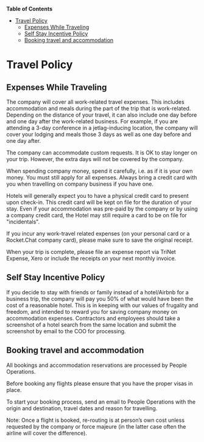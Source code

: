 <!-- START doctoc generated TOC please keep comment here to allow auto update -->
<!-- DON'T EDIT THIS SECTION, INSTEAD RE-RUN doctoc TO UPDATE -->
**Table of Contents**

- [Travel Policy](#travel-policy)
  - [Expenses While Traveling](#expenses-while-traveling)
  - [Self Stay Incentive Policy](#self-stay-incentive-policy)
  - [Booking travel and accommodation](#booking-travel-and-accommodation)

<!-- END doctoc generated TOC please keep comment here to allow auto update -->

# Travel Policy

## Expenses While Traveling

The company will cover all work-related travel expenses. This includes accommodation and meals during the part of the trip that is work-related. Depending on the distance of your travel, it can also include one day before and one day after the work-related business. For example, if you are attending a 3-day conference in a jetlag-inducing location, the company will cover your lodging and meals those 3 days as well as one day before and one day after.

The company can accommodate custom requests. It is OK to stay longer on your trip. However, the extra days will not be covered by the company.

When spending company money, spend it carefully, i.e. as if it is your own money. You must still apply for all expenses.
Always bring a credit card with you when travelling on company business if you have one.

Hotels will generally expect you to have a physical credit card to present upon check-in. This credit card will be kept on file for the duration of your stay. Even if your accommodation was pre-paid by the company or by using a company credit card, the Hotel may still require a card to be on file for "incidentals".

If you incur any work-travel related expenses (on your personal card or a Rocket.Chat company card), please make sure to save the original receipt.

When your trip is complete, please file an expense report via TriNet Expense, Xero or include the receipts on your next monthly invoice.

## Self Stay Incentive Policy

If you decide to stay with friends or family instead of a hotel/Airbnb for a business trip, the company will pay you 50% of what would have been the cost of a reasonable hotel. This is in keeping with our values of frugality and freedom, and intended to reward you for saving company money on accommodation expenses. Contractors and employees should take a screenshot of a hotel search from the same location and submit the screenshot by email to the COO for processing.

## Booking travel and accommodation

All bookings and accommodation reservations are processed by People Operations.

Before booking any flights please ensure that you have the proper visas in place.

To start your booking process, send an email to People Operations with the origin and destination, travel dates and reason for travelling.

Note: Once a flight is booked, re-routing is at person’s own cost unless requested by the company or force majeure (in the latter case often the airline will cover the difference).

